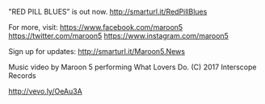 "RED PILL BLUES” is out now.
http://smarturl.it/RedPillBlues 

For more, visit: 
https://www.facebook.com/maroon5 
https://twitter.com/maroon5 
https://www.instagram.com/maroon5 

Sign up for updates: http://smarturl.it/Maroon5.News

Music video by Maroon 5 performing What Lovers Do. (C) 2017 Interscope Records

http://vevo.ly/OeAu3A